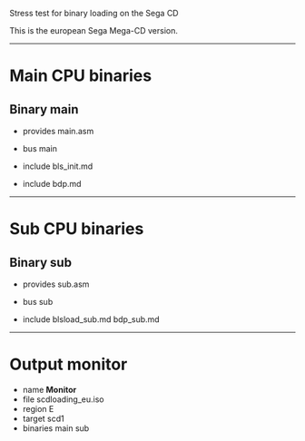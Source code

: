 Stress test for binary loading on the Sega CD

This is the european Sega Mega-CD version.


--------------------------------------

Main CPU binaries
=================


Binary main
-----------

 - provides main.asm
 - bus main

 - include bls_init.md
 - include bdp.md

--------------------------------------

Sub CPU binaries
================


Binary sub
----------

 - provides sub.asm
 - bus sub

 - include blsload_sub.md bdp_sub.md

--------------------------------------

Output monitor
==============

 - name **Monitor**
 - file scdloading_eu.iso
 - region E
 - target scd1
 - binaries main sub

